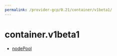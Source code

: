 ```yaml
---
permalink: /provider-gcp/0.21/container/v1beta1/
---
```


# container.v1beta1



* [nodePool](nodePool.md)